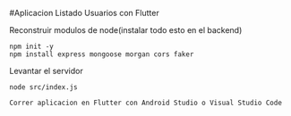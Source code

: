 

#Aplicacion Listado Usuarios con Flutter

Reconstruir modulos de node(instalar todo esto en el backend)
```
npm init -y
npm install express mongoose morgan cors faker
```

Levantar el servidor 
```
node src/index.js
```

```
Correr aplicacion en Flutter con Android Studio o Visual Studio Code
```